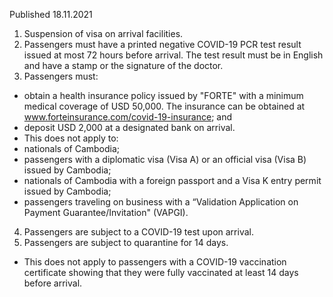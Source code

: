 Published 18.11.2021
1. Suspension of visa on arrival facilities.
2. Passengers must have a printed negative COVID-19 PCR test result issued at most 72 hours before arrival. The test result must be in English and have a stamp or the signature of the doctor.
3. Passengers must:
- obtain a health insurance policy issued by "FORTE" with a minimum medical coverage of USD 50,000. The insurance can be obtained at <a href="http://www.forteinsurance.com/covid-19-insurance">www.forteinsurance.com/covid-19-insurance</a>; and
- deposit USD 2,000 at a designated bank on arrival.
- This does not apply to:
- nationals of Cambodia;
- passengers with a diplomatic visa (Visa A) or an official visa (Visa B) issued by Cambodia;
- nationals of Cambodia with a foreign passport and a Visa K entry permit issued by Cambodia;
- passengers traveling on business with a “Validation Application on Payment Guarantee/Invitation" (VAPGI).
4. Passengers are subject to a COVID-19 test upon arrival.
5. Passengers are subject to quarantine for 14 days.
- This does not apply to passengers with a COVID-19 vaccination certificate showing that they were fully vaccinated at least 14 days before arrival.